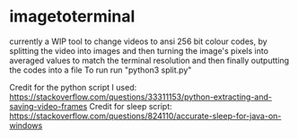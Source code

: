 # imagetoterminal
currently a WIP tool to change videos to ansi 256 bit colour codes, by splitting the video into images and then turning the image's pixels into averaged values to match the terminal resolution and then finally outputting the codes into a file
To run run "python3 split.py"

Credit for the python script I used: https://stackoverflow.com/questions/33311153/python-extracting-and-saving-video-frames
Credit for sleep script: https://stackoverflow.com/questions/824110/accurate-sleep-for-java-on-windows
